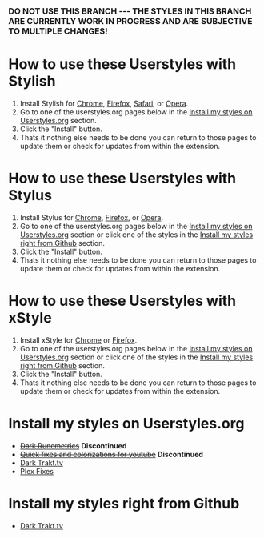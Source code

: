 ### DO NOT USE THIS BRANCH --- THE STYLES IN THIS BRANCH ARE CURRENTLY WORK IN PROGRESS AND ARE SUBJECTIVE TO MULTIPLE CHANGES! ###

# How to use these Userstyles with Stylish

1. Install Stylish for [Chrome](https://chrome.google.com/webstore/detail/fjnbnpbmkenffdnngjfgmeleoegfcffe), [Firefox](https://addons.mozilla.org/en-US/firefox/addon/stylish), [Safari](http://sobolev.us/stylish/), or [Opera](https://addons.opera.com/extensions/details/stylish/).
2. Go to one of the userstyles.org pages below in the [Install my styles on Userstyles.org](https://github.com/JourneyOver/My-Userstyles#install-my-styles-on-userstylesorg) section.
3. Click the "Install" button.
4. Thats it nothing else needs to be done you can return to those pages to update them or check for updates from within the extension.

# How to use these Userstyles with Stylus

1. Install Stylus for [Chrome](https://chrome.google.com/webstore/detail/stylus/clngdbkpkpeebahjckkjfobafhncgmne), [Firefox](https://addons.mozilla.org/firefox/addon/styl-us/), or [Opera](https://addons.opera.com/en/extensions/details/stylus/).
2. Go to one of the userstyles.org pages below in the [Install my styles on Userstyles.org](https://github.com/JourneyOver/My-Userstyles#install-my-styles-on-userstylesorg) section or click one of the styles in the [Install my styles right from Github](https://github.com/JourneyOver/My-Userstyles#install-my-styles-right-from-github) section.
3. Click the "Install" button.
4. Thats it nothing else needs to be done you can return to those pages to update them or check for updates from within the extension.

# How to use these Userstyles with xStyle

1. Install xStyle for [Chrome](https://chrome.google.com/webstore/detail/xstyle/hncgkmhphmncjohllpoleelnibpmccpj) or [Firefox](https://addons.mozilla.org/firefox/addon/xstyle/).
2. Go to one of the userstyles.org pages below in the [Install my styles on Userstyles.org](https://github.com/JourneyOver/My-Userstyles#install-my-styles-on-userstylesorg) section or click one of the styles in the [Install my styles right from Github](https://github.com/JourneyOver/My-Userstyles#install-my-styles-right-from-github) section.
3. Click the "Install" button.
4. Thats it nothing else needs to be done you can return to those pages to update them or check for updates from within the extension.

# Install my styles on Userstyles.org

- ~~[Dark Runemetrics](https://userstyles.org/styles/128866/dark-runemetrics)~~ **Discontinued**
- ~~[Quick fixes and colorizations for youtube](https://userstyles.org/styles/137220/quick-fixes-and-colorizations-for-youtube)~~ **Discontinued**
- [Dark Trakt.tv](https://userstyles.org/styles/125666/dark-trakt-tv)
- [Plex Fixes](https://userstyles.org/styles/139979/plex-fixes)

# Install my styles right from Github

- [Dark Trakt.tv](https://raw.githubusercontent.com/JourneyOver/My-Userstyles/Cleanup_and_Rewrites/trakt.tv/style.user.css)
